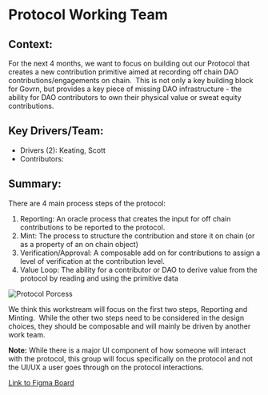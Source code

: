 # Protocol Working Team

## Context:

For the next 4 months, we want to focus on building out our Protocol that creates a new contribution primitive aimed at recording off chain DAO contributions/engagements on chain.  This is not only a key building block for Govrn, but provides a key piece of missing DAO infrastructure - the ability for DAO contributors to own their physical value or sweat equity contributions.

## Key Drivers/Team:

- Drivers (2): Keating, Scott
- Contributors:

## Summary:

There are 4 main process steps of the protocol:

1. Reporting: An oracle process that creates the input for off chain contributions to be reported to the protocol.
2. Mint: The process to structure the contribution and store it on chain (or as a property of an on chain object)
3. Verification/Approval: A composable add on for contributions to assign a level of verification at the contribution level.
4. Value Loop: The ability for a contributor or DAO to derive value from the protocol by reading and using the primitive data

![Protocol Porcess](https://lh3.googleusercontent.com/5i-JD0NSpfyAPTKMRxcsMoHFQFolLBZbIKzhoYqhzUPF-sWy-Ts9fyC-jeCd_BwdQAsVqhM7Ze3NgMLANfKB1YCOZSHJxLu2ds5xHIK9tQkl0fdx32mxiL92vYwDn5kMvegVEtU)

We think this workstream will focus on the first two steps, Reporting and Minting.  While the other two steps need to be considered in the design choices, they should be composable and will mainly be driven by another work team.

**Note:** While there is a major UI component of how someone will interact with the protocol, this group will focus specifically on the protocol and not the UI/UX a user goes through on the protocol interactions.

[Link to Figma Board](https://www.figma.com/embed?embed_host=notion&url=https%3A%2F%2Fwww.figma.com%2Ffile%2F22XegK7hK7dyEkx33pIS6S%2F2%252F24-Brainstorm%3Fnode-id%3D0%253A1)
